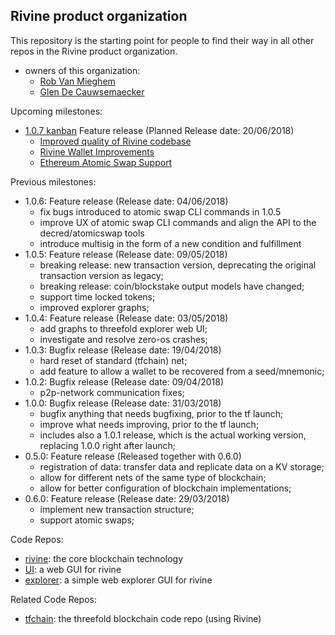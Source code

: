 ## Rivine product organization

This repository is the starting point for people to find their way in all other repos in the Rivine product organization.

- owners of this organization:
  - [Rob Van Mieghem](http://github.com/robvanmieghem)
  - [Glen De Cauwsemaecker](http://github.com/glendc)

Upcoming milestones:
- [1.0.7 kanban](https://waffle.io/rivine/home?milestone=1.0.7%20wallet%20improvements) Feature release (Planned Release date: 20/06/2018)
  - [Improved quality of Rivine codebase](https://docs.greenitglobe.com/gig/org_development/issues/76)
  - [Rivine Wallet Improvements](https://docs.greenitglobe.com/gig/org_development/issues/74)
  - [Ethereum Atomic Swap Support](https://docs.greenitglobe.com/gig/org_development/issues/75)

Previous milestones:
- 1.0.6: Feature release (Release date: 04/06/2018)
  - fix bugs introduced to atomic swap CLI commands in 1.0.5
  - improve UX of atomic swap CLI commands and align the API to the decred/atomicswap tools
  - introduce multisig in the form of a new condition and fulfillment
- 1.0.5: Feature release (Release date: 09/05/2018)
  - breaking release: new transaction version, deprecating the original transaction version as legacy;
  - breaking release: coin/blockstake output models have changed;
  - support time locked tokens;
  - improved explorer graphs;
- 1.0.4: Feature release (Release date: 03/05/2018)
  - add graphs to threefold explorer web UI;
  - investigate and resolve zero-os crashes;
- 1.0.3: Bugfix release (Release date: 19/04/2018)
  - hard reset of standard (tfchain) net;
  - add feature to allow a wallet to be recovered from a seed/mnemonic;
- 1.0.2: Bugfix release (Release date: 09/04/2018)
  - p2p-network communication fixes;
- 1.0.0: Bugfix release (Release date: 31/03/2018)
  - bugfix anything that needs bugfixing, prior to the tf launch;
  - improve what needs improving, prior to the tf launch;
  - includes also a 1.0.1 release, which is the actual working version, replacing 1.0.0 right after launch;
- 0.5.0: Feature release (Released together with 0.6.0)
  - registration of data: transfer data and replicate data on a KV storage;
  - allow for different nets of the same type of blockchain;
  - allow for better configuration of blockchain implementations;
- 0.6.0: Feature release (Release date: 29/03/2018)
  - implement new transaction structure;
  - support atomic swaps;

Code Repos:
- [rivine](https://github.com/rivine/rivine): the core blockchain technology
- [UI](https://github.com/rivine/rivine-UI): a web GUI for rivine
- [explorer](https://github.com/rivine/explorer): a simple web explorer GUI for rivine

Related Code Repos:
- [tfchain](https://github.com/threefoldfoundation/tfchain): the threefold blockchain code repo (using Rivine)
